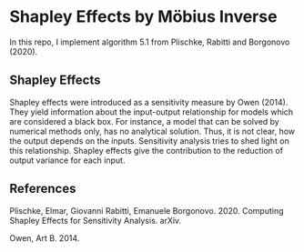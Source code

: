 # Shapley Effects by Möbius Inverse

In this repo, I implement algorithm 5.1 from Plischke, Rabitti and Borgonovo (2020).

## Shapley Effects

Shapley effects were introduced as a sensitivity measure by Owen (2014). They yield information 
about the input-output relationship for models which are considered a black box. For instance, 
a model that can be solved by numerical methods only, has no analytical solution. Thus, 
it is not clear, how the output depends on the inputs. Sensitivity analysis tries to shed 
light on this relationship. Shapley effects give the contribution to the reduction of 
output variance for each input.

## References

Plischke, Elmar, Giovanni Rabitti, Emanuele Borgonovo. 2020. Computing Shapley Effects for Sensitivity Analysis. arXiv.

Owen, Art B. 2014. 
